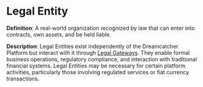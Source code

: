 # Legal Entity

**Definition**: A real-world organization recognized by law that can enter into contracts, own assets, and be held liable.

**Description**: Legal Entities exist independently of the Dreamcatcher Platform but interact with it through [Legal Gateways](#legal-gateway). They enable formal business operations, regulatory compliance, and interaction with traditional financial systems. Legal Entities may be necessary for certain platform activities, particularly those involving regulated services or fiat currency transactions. 